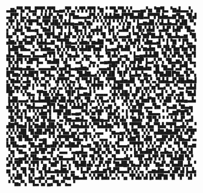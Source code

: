 ▃▆▞▜▞▜▃▛▜▚▜▜▃▄▞▛▃▚▜▚▜▜▝▆▝▝▜▞▜▞▞▃▃▄▞▅▝▇▜▃▝▆▟▃▃▚▃▛▛▐▃▚▝▚▞▟▟▚▞▆▝▐▜▅▃▃▟▜▞▞▟▟▟▇▟▜▜▙▟█▃▛▜▜▟▅▃▆▜▅▝▉▟▞▛▐▞▚▜▛▜▄▜▛▟█▞▟▟▄▃▅▞▆▞▝▝▞▟▝▝▞▞▅▝▐▃▅▟▊▞▟▃▙▃▛▟▉▝▚▞▝▟▟▝▇▃▄▝▆▟▐▝▜▝▐▝█▃▜▝▄▟▟▝▐▟▝▃▙▛▐▝▉▞▟▟▝▃▙▛▐▟▛▝█▃▙▞▚▝▚▃▄▞▆▝█▜▄▛▐▟▚▞▞▞▟▞▝▝▊▝▐▞▃▃▟▝▜▞▆▛▇▃▙▝▇▃▙▃▅▝▇▟▆▞▅▜▅▛▐▟▟▃▆▝▜▜▙▃▞▟▅▞▅▟▇▝▜▞▚▝▚▜▟▜▝▟▆▃▟▝▐▝▇▝▐▜▃▝▐▟▇▜▙▃▝▃▜▟▅▃▜▞▞▛▇▞▟▟█▜▅▛▐▃▄▟▜▟▊▝▐▞▅▟▅▝▚▜▙▜▅▜▅▜▜▟▃▜▅▃▃▜▃▃▅▜▜▝▟▝▅▃▙▝▄▃▝▟▃▝▊▟▞▃▄▝▐▃▄▟▟▟▊▝▊▞▟▜▄▜▅▜▜▞▟▜▝▟▛▜▃▝▅▟▇▝▟▝▝▃▞▝▚▃▝▃▄▟▄▟▚▞▚▟▜▛▐▃▞▞▚▝█▃▆▞▄▜▃▞▟▟▄▃▆▃▝▃▃▃▆▞▄▟▜▃▄▟▅▞▝▝▃▃▟▜▚▝▐▞▟▟▆▟▅▝█▝▇▃▛▃▛▜▃▝█▜▅▞▟▟█▜▝▜▟▃▝▟▞▜▃▝█▟▇▃▞▞▛▟▉▝▊▛▐▃▙▞▅▃▝▛▇▟▉▛▇▃▜▞▚▞▆▟▞▃▙▝▛▞▚▞▝▟▜▜▚▃▜▝▜▟▐▜▃▝▛▜▄▟▅▟▊▝▅▜▞▃▜▟▟▃▛▟█▟▅▟█▞▅▞▅▛▐▝▝▜▝▃▞▃▚▜▞▃▙▃▚▜▜▜▝▝▟▟▉▝▚▝▄▞▄▞▅▜▃▞▚▝▚▃▚▟▟▜▛▝▝▞▅▃▝▛▇▞▞▟▃▝▉▛▐▃▅▟▝▃▃▃▝▟▞▟█▞▄▛▐▞▞▝▄▟▝▃▛▃▆▝▇▟▐▟▉▃▃▞▟▃▙▟█▟▛▟▊▟▄▜▚▝▉▃▚▜▃▞▟▝▝▟▚▞▄▜▅▛▇▝▞▟▉▝▟▟▄▃▙▟▞▟▝▝▆▟▃▃▅▜▜▝▆▟▝▟▟▟▜▝▃▞▞▃▆▝▄▝▝▞▅▜▛▃▃▜▅▝▚▃▆▝▆▃▄▝▛▟▚▜▝▝▞▟▅▜▝▜▛▟▉▃▄▞▜▞▅▜▛▝▟▟▚▝▐▝▛▜▙▝▆▃▃▝▝▃▆▛▇▜▞▝▉▞▜▝▇▞▟▝▛▟▃▝▃▜▅▃▆▟▃▝▇▟▄▃▛▞▛▟▞▝▇▟▞▝▉▜▞▝▝▝▟▃▛▃▟▟▇▜▅▟▐▞▆▟▊▟█▞▆▝▝▟▅▟▟▞▞▜▟▟▆▞▜▝█▝▛▜▙▞▙▞▜▟▞▜▜▃▟▞▃▝▞▞▞▟█▝▉▟▉▟▜▟▝▞▙▞▄▞▃▟▃▝▃▃▝▝▅▃▄▞▙▜▙▝▞▞▚▟▇▟▇▟▛▞▟▜▛▞▆▝▉▜▙▞▛▃▄▝▝▞▛▜▛▜▟▃▜▝▞▝▃▃▝▝▐▟▝▟▆▜▝▟▇▝▄▟▛▟▚▜▙▃▛▃▙▜▙▃▄▝▇▃▆▜▄▟▛▟▚▟▇▟▚▃▅▝▉▞▟▞▄▜▃▃▞▜▜▜▝▞▞▃▛▝▄▝▜▝▉▃▅▝▅▝▆▃▝▃▙▜▛▃▛▝▃▃▝▃▄▟▃▝▜▟▚▞▙▝▆▝▞▝▐▞▙▟▇▜▞▃▙▃▚▞▙▞▟▞▞▃▄▟▚▜▙▃▆▃▚▞▆▃▃▟▝▞▛▝▊▞▙▝▃▜▃▃▟▞▝▜▛▃▙▜▚▜▝▜▟▟▊▜▞▟▚▜▛▝▚▜▜▝▄▝▆▛▐▃▚▝█▟▉▟▞▃▛▞▛▝▇▟█▞▙▃▛▟▞▝▆▟▚▞▙▟▊▃▙▝▅▝▚▝█▝▇▝▄▜▟▃▅▟▇▞▃▝▐▃▛▃▟▃▆▜▟▜▃▃▛▞▞▃▝▃▅▟▆▃▞▟▛▟▐▃▙▝▞▟▉▝▐▞▃▟▞▃▆▝▝▟▄▜▅▃▙▝▞▟▜▟▞▃▚▝▄▝▛▟▞▟▐▞▟▛▇▝▊▝▛▝▟▝▝▝▅▞▚▝▜▃▚▞▄▞▜▞▚▃▝
